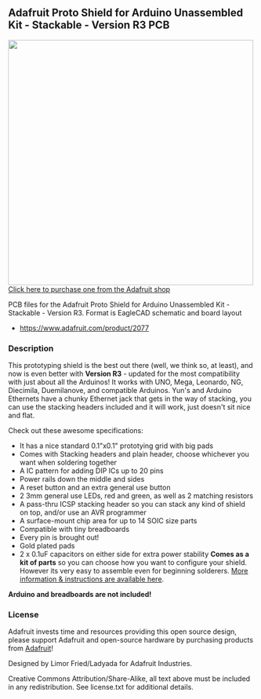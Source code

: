 ## Adafruit Proto Shield for Arduino Unassembled Kit - Stackable - Version R3 PCB

<a href="http://www.adafruit.com/products/2077"><img src="assets/2077.jpg?raw=true" width="500px"><br/>
Click here to purchase one from the Adafruit shop</a>

PCB files for the Adafruit Proto Shield for Arduino Unassembled Kit - Stackable - Version R3. Format is EagleCAD schematic and board layout
* https://www.adafruit.com/product/2077

### Description

This prototyping shield is the best out there (well, we think so, at least), and now is even better with **Version R3** - updated for the most compatibility with just about all the Arduinos! It works with UNO, Mega, Leonardo, NG, Diecimila, Duemilanove, and compatible Arduinos. Yun's and Arduino Ethernets have a chunky Ethernet jack that gets in the way of stacking, you can use the stacking headers included and it will work, just doesn't sit nice and flat.

Check out these awesome specifications:

 * It has a nice standard 0.1"x0.1" prototying grid with big pads
 * Comes with Stacking headers and plain header, choose whichever you want when soldering together
 * A IC pattern for adding DIP ICs up to 20 pins
 * Power rails down the middle and sides
 * A reset button and an extra general use button
 * 2 3mm general use LEDs, red and green, as well as 2 matching resistors
 * A pass-thru ICSP stacking header so you can stack any kind of shield on top, and/or use an AVR programmer
 * A surface-mount chip area for up to 14 SOIC size parts
 * Compatible with tiny breadboards
 * Every pin is brought out!
 * Gold plated pads
 * 2 x 0.1uF capacitors on either side for extra power stability
**Comes as a kit of parts** so you can choose how you want to configure your shield. However its very easy to assemble even for beginning solderers. [More information & instructions are available here](http://learn.adafruit.com/adafruit-proto-shield-arduino).

**Arduino and breadboards are not included!**

### License

Adafruit invests time and resources providing this open source design, please support Adafruit and open-source hardware by purchasing products from [Adafruit](https://www.adafruit.com)!

Designed by Limor Fried/Ladyada for Adafruit Industries.

Creative Commons Attribution/Share-Alike, all text above must be included in any redistribution. See license.txt for additional details.
